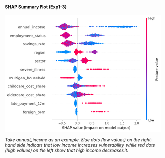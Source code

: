 #### SHAP Summary Plot (Exp1-3)

![SHAP summary plot](shap-1.png)

*Take annual_income as an example. Blue dots (low values) on the right-hand side indicate that low income increases vulnerability, while red dots (high values) on the left show that high income decreases it.*
